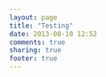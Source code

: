 ```yaml
---
layout: page
title: "Testing"
date: 2013-08-10 12:52
comments: true
sharing: true
footer: true
---
```

